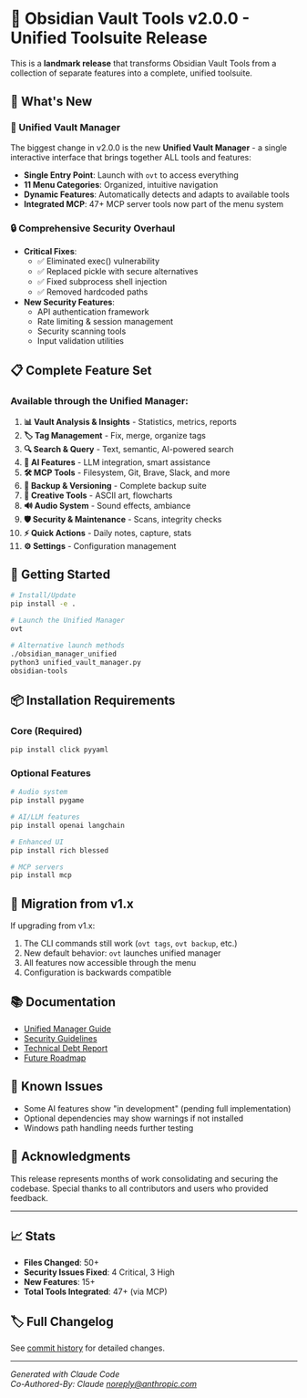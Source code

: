 # 🏰 Obsidian Vault Tools v2.0.0 - Unified Toolsuite Release

This is a **landmark release** that transforms Obsidian Vault Tools from a collection of separate features into a complete, unified toolsuite.

## 🎉 What's New

### 🏰 Unified Vault Manager
The biggest change in v2.0.0 is the new **Unified Vault Manager** - a single interactive interface that brings together ALL tools and features:

- **Single Entry Point**: Launch with `ovt` to access everything
- **11 Menu Categories**: Organized, intuitive navigation
- **Dynamic Features**: Automatically detects and adapts to available tools
- **Integrated MCP**: 47+ MCP server tools now part of the menu system

### 🔒 Comprehensive Security Overhaul
- **Critical Fixes**:
  - ✅ Eliminated exec() vulnerability
  - ✅ Replaced pickle with secure alternatives
  - ✅ Fixed subprocess shell injection
  - ✅ Removed hardcoded paths
- **New Security Features**:
  - API authentication framework
  - Rate limiting & session management
  - Security scanning tools
  - Input validation utilities

## 📋 Complete Feature Set

### Available through the Unified Manager:
1. **📊 Vault Analysis & Insights** - Statistics, metrics, reports
2. **🏷️ Tag Management** - Fix, merge, organize tags
3. **🔍 Search & Query** - Text, semantic, AI-powered search
4. **🤖 AI Features** - LLM integration, smart assistance
5. **🛠️ MCP Tools** - Filesystem, Git, Brave, Slack, and more
6. **💾 Backup & Versioning** - Complete backup suite
7. **🎨 Creative Tools** - ASCII art, flowcharts
8. **🔊 Audio System** - Sound effects, ambiance
9. **🛡️ Security & Maintenance** - Scans, integrity checks
10. **⚡ Quick Actions** - Daily notes, capture, stats
11. **⚙️ Settings** - Configuration management

## 🚀 Getting Started

```bash
# Install/Update
pip install -e .

# Launch the Unified Manager
ovt

# Alternative launch methods
./obsidian_manager_unified
python3 unified_vault_manager.py
obsidian-tools
```

## 📦 Installation Requirements

### Core (Required)
```bash
pip install click pyyaml
```

### Optional Features
```bash
# Audio system
pip install pygame

# AI/LLM features  
pip install openai langchain

# Enhanced UI
pip install rich blessed

# MCP servers
pip install mcp
```

## 🔄 Migration from v1.x

If upgrading from v1.x:
1. The CLI commands still work (`ovt tags`, `ovt backup`, etc.)
2. New default behavior: `ovt` launches unified manager
3. All features now accessible through the menu
4. Configuration is backwards compatible

## 📚 Documentation

- [Unified Manager Guide](UNIFIED_MANAGER_README.md)
- [Security Guidelines](SECURITY.md)
- [Technical Debt Report](TECHNICAL_DEBT_REPORT.md)
- [Future Roadmap](REMAINING_WORK_SUMMARY.md)

## 🐛 Known Issues

- Some AI features show "in development" (pending full implementation)
- Optional dependencies may show warnings if not installed
- Windows path handling needs further testing

## 🙏 Acknowledgments

This release represents months of work consolidating and securing the codebase. Special thanks to all contributors and users who provided feedback.

---

## 📈 Stats
- **Files Changed**: 50+
- **Security Issues Fixed**: 4 Critical, 3 High
- **New Features**: 15+
- **Total Tools Integrated**: 47+ (via MCP)

## 🏷️ Full Changelog

See [commit history](https://github.com/yourusername/obsidian-vault-tools/compare/v1.0.0...v2.0.0) for detailed changes.

---
*Generated with Claude Code*  
*Co-Authored-By: Claude <noreply@anthropic.com>*